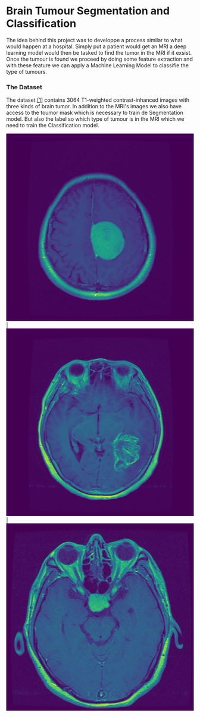 # Brain Tumour Segmentation and Classification

The idea behind this project was to developpe a process similar to what would happen at a hospital. Simply put a patient would get an MRI a deep learning model would then be tasked to find the tumor in the MRI if it exsist. Once the tumour is found we proceed by doing some feature extraction and with these feature we can apply a Machine Learning Model to classifie the type of tumours.

### The Dataset

The dataset [[1]](https://figshare.com/articles/dataset/brain_tumor_dataset/1512427) contains 3064 T1-weighted contrast-inhanced images with three kinds of brain tumor. In addition to the MRI's images we also have access to the toumor mask which is necessary to train de Segmentation model. But also the label so which type of tumour is in the MRI which we need to train the Classification model.


![](/assets/glioma.png)  |  ![](/assets/meningioma.png) |  ![](/assets/pituatary.png)
